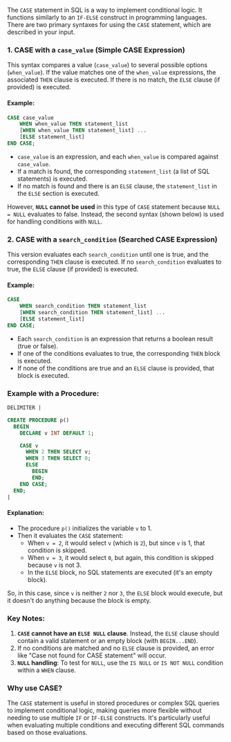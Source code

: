 The `CASE` statement in SQL is a way to implement conditional logic. It functions similarly to an `IF-ELSE` construct in programming languages. There are two primary syntaxes for using the `CASE` statement, which are described in your input.

### 1. **CASE with a `case_value` (Simple CASE Expression)**
This syntax compares a value (`case_value`) to several possible options (`when_value`). If the value matches one of the `when_value` expressions, the associated `THEN` clause is executed. If there is no match, the `ELSE` clause (if provided) is executed.

#### Example:

```sql
CASE case_value
    WHEN when_value THEN statement_list
    [WHEN when_value THEN statement_list] ...
    [ELSE statement_list]
END CASE;
```

- `case_value` is an expression, and each `when_value` is compared against `case_value`.
- If a match is found, the corresponding `statement_list` (a list of SQL statements) is executed.
- If no match is found and there is an `ELSE` clause, the `statement_list` in the `ELSE` section is executed.

However, **`NULL` cannot be used** in this type of `CASE` statement because `NULL = NULL` evaluates to false. Instead, the second syntax (shown below) is used for handling conditions with `NULL`.

### 2. **CASE with a `search_condition` (Searched CASE Expression)**
This version evaluates each `search_condition` until one is true, and the corresponding `THEN` clause is executed. If no `search_condition` evaluates to true, the `ELSE` clause (if provided) is executed.

#### Example:

```sql
CASE
    WHEN search_condition THEN statement_list
    [WHEN search_condition THEN statement_list] ...
    [ELSE statement_list]
END CASE;
```

- Each `search_condition` is an expression that returns a boolean result (true or false).
- If one of the conditions evaluates to true, the corresponding `THEN` block is executed.
- If none of the conditions are true and an `ELSE` clause is provided, that block is executed.

### **Example with a Procedure:**

```sql
DELIMITER |

CREATE PROCEDURE p()
  BEGIN
    DECLARE v INT DEFAULT 1;

    CASE v
      WHEN 2 THEN SELECT v;
      WHEN 3 THEN SELECT 0;
      ELSE
        BEGIN
        END;
    END CASE;
  END;
|
```

#### Explanation:

- The procedure `p()` initializes the variable `v` to 1.
- Then it evaluates the `CASE` statement:
  - When `v = 2`, it would select `v` (which is `2`), but since `v` is 1, that condition is skipped.
  - When `v = 3`, it would select `0`, but again, this condition is skipped because `v` is not 3.
  - In the `ELSE` block, no SQL statements are executed (it's an empty block). 

So, in this case, since `v` is neither `2` nor `3`, the `ELSE` block would execute, but it doesn't do anything because the block is empty.

### **Key Notes**:

1. **`CASE` cannot have an `ELSE NULL` clause**. Instead, the `ELSE` clause should contain a valid statement or an empty block (with `BEGIN...END`).
2. If no conditions are matched and no `ELSE` clause is provided, an error like "Case not found for CASE statement" will occur.
3. **`NULL` handling**: To test for `NULL`, use the `IS NULL` or `IS NOT NULL` condition within a `WHEN` clause. 

### **Why use CASE?**

The `CASE` statement is useful in stored procedures or complex SQL queries to implement conditional logic, making queries more flexible without needing to use multiple `IF` or `IF-ELSE` constructs. It's particularly useful when evaluating multiple conditions and executing different SQL commands based on those evaluations.

